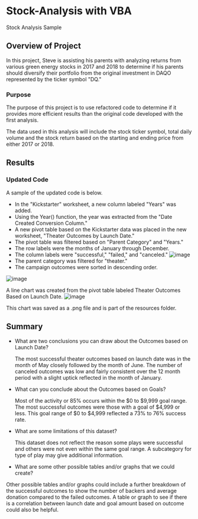 # Stock-Analysis with VBA
Stock Analysis Sample 


## Overview of Project
In this project, Steve is assisting his parents with analyzing returns from various green energy stocks in 2017 and 2018 to determine 
if his parents should diversify their portfolio from the original investment in DAQO represented by the ticker symbol "DQ."  

### Purpose
The purpose of this project is to use refactored code to determine if it provides more efficient results than the original code developed
with the first analysis.

The data used in this analysis will include the stock ticker symbol, total daily volume and the stock return based on the starting and ending
price from either 2017 or 2018.

## Results

### Updated Code

A sample of the updated code is below.

  * In the "Kickstarter" worksheet, a new column labeled "Years" was added.
  * Using the Year() function, the year was extracted from the "Date Created Conversion Column."
  * A new pivot table based on the Kickstarter data was placed in the new worksheet, "Theater Outcomes by Launch Date."
  * The pivot table was filtered based on "Parent Category" and "Years."
  * The row labels were the months of January through December.
  * The column labels were "successful," "failed," and "canceled."
   ![image](https://user-images.githubusercontent.com/100876517/160254948-e34212d4-d1f6-4a9a-a13a-32c629c70e84.png)
  * The parent category was filtered for "theater."
  * The campaign outcomes were sorted in descending order.
  
  ![image](https://user-images.githubusercontent.com/100876517/160255018-946f93cc-41d5-4962-970b-746e0875c118.png)
  
A line chart was created from the pivot table labeled Theater Outcomes Based on Launch Date.
![image](https://user-images.githubusercontent.com/100876517/160254715-951c2d49-e2fa-4baa-be32-62d1c142c74c.png)

This chart was saved as a .png file and is part of the resources folder.







## Summary

- What are two conclusions you can draw about the Outcomes based on Launch Date?

  The most successful theater outcomes based on launch date was in the month of May closely followed by the month of June.  The number
  of canceled outcomes was low and fairly consistent over the 12 month period with a slight uptick reflected in the month of January.

- What can you conclude about the Outcomes based on Goals?
  
  Most of the activity or 85% occurs within the $0 to $9,999 goal range.  The most successful outcomes were those with a goal of $4,999 or less.
  This goal range of $0 to $4,999 reflected a 73% to 76% success rate.
   
- What are some limitations of this dataset?   
 
  This dataset does not reflect the reason some plays were successful and others were not even within the same goal range.  A subcategory for 
  type of play may give additional information.  

- What are some other possible tables and/or graphs that we could create?

 Other possible tables and/or graphs could include a further breakdown of the successful outcomes to show the number of backers and average donation
 compared to the failed outcomes.  A table or graph to see if there is a correlation between launch date and goal amount based on outcome 
 could also be helpful.  
